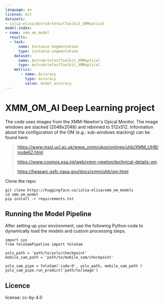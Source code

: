 ```yaml
---
language: en
license: mit
datasets:
- iulia-elisa/AstroArtefactToolkit_XMMoptical
model-index:
- name: xmm_om_model
  results:
  - task:
      name: Instance Segmentation
      type: instance-segmentation
    dataset:
      name: AstroArtefactToolkit_XMMoptical 
      type: AstroArtefactToolkit_XMMoptical
    metrics:
       - name: Accuracy
         type: accuracy
         value: model_accuracy
---
```

# XMM_OM_AI Deep Learning project

The code uses images from the XMM-Newton's Opical Monitor. The image windows are stacked (2048x2048) and rebinned to 512x512.
Information about the configuration of the OM (e.g.: sub-windows stacking) can be found here: 


> https://www.mssl.ucl.ac.uk/www_xmm/ukos/onlines/uhb/XMM_UHB/node62.html
>
> https://www.cosmos.esa.int/web/xmm-newton/technical-details-om
>
> https://heasarc.gsfc.nasa.gov/docs/xmm/uhb/om.html
> 

Clone the repo:

```
git clone https://huggingface.co/iulia-elisa/xmm_om_models
cd xmm_om_model
pip install -r requirements.txt
```

## Running the Model Pipeline

After setting up your environment, use the following Python code to dynamically load the models and custom processing steps.

```
import sys
from YoloSamPipeline import YoloSam

yolo_path = 'path/to/yolo/checkpoint' 
mobile_sam_path = 'path/to/mobile_sam/checkpoint' 

yolo_sam_pipe = YoloSam('cuda:0', yolo_path, mobile_sam_path )
yolo_sam_pipe.run_predict('path/to/image')
```

## Licence 

license: cc-by-4.0


